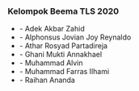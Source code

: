 <h3> Kelompok Beema TLS 2020 </h3>
<ul>
<li> - Adek Akbar Zahid </li> 
<li> - Alphonsus Jovian Joy Reynaldo </li> 
<li> - Athar Rosyad Partadireja </li> 
<li> - Ghani Mukti Annakhael </li> 
<li> - Muhammad Alvin </li> 
<li> - Muhammad Farras Ilhami </li> 
<li> - Raihan Ananda </li> 
</ul> 
